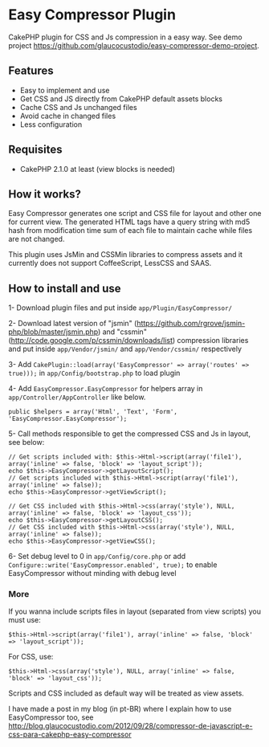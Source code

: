 # Easy Compressor Plugin 

CakePHP plugin for CSS and Js compression in a easy way. See demo project https://github.com/glaucocustodio/easy-compressor-demo-project.


## Features

- Easy to implement and use
- Get CSS and JS directly from CakePHP default assets blocks
- Cache CSS and Js unchanged files
- Avoid cache in changed files
- Less configuration


## Requisites

- CakePHP 2.1.0 at least (view blocks is needed)


## How it works?

Easy Compressor generates one script and CSS file for layout and other one for current view. The generated HTML tags have a query string with md5 hash from modification time sum of each file to maintain cache while files are not changed.

This plugin uses JsMin and CSSMin libraries to compress assets and it currently does not support CoffeeScript, LessCSS and SAAS.


## How to install and use

1- Download plugin files and put inside `app/Plugin/EasyCompressor/`

2- Download latest version of "jsmin" (https://github.com/rgrove/jsmin-php/blob/master/jsmin.php) and "cssmin" (http://code.google.com/p/cssmin/downloads/list) compression libraries and put inside `app/Vendor/jsmin/` and `app/Vendor/cssmin/` respectively

3- Add `CakePlugin::load(array('EasyCompressor' => array('routes' => true)));` in `app/Config/bootstrap.php` to load plugin

4- Add `EasyCompressor.EasyCompressor` for helpers array in `app/Controller/AppController` like below.

	public $helpers = array('Html', 'Text', 'Form', 'EasyCompressor.EasyCompressor');

5- Call methods responsible to get the compressed CSS and Js in layout, see below:

	// Get scripts included with: $this->Html->script(array('file1'), array('inline' => false, 'block' => 'layout_script'));
	echo $this->EasyCompressor->getLayoutScript();
	// Get scripts included with $this->Html->script(array('file1'), array('inline' => false));
	echo $this->EasyCompressor->getViewScript();

	// Get CSS included with $this->Html->css(array('style'), NULL, array('inline' => false, 'block' => 'layout_css'));
	echo $this->EasyCompressor->getLayoutCSS();
	// Get CSS included with $this->Html->css(array('style'), NULL, array('inline' => false));
	echo $this->EasyCompressor->getViewCSS();

6- Set debug level to 0 in `app/Config/core.php` or add `Configure::write('EasyCompressor.enabled', true);` to enable EasyCompressor without minding with debug level


### More

If you wanna include scripts files in layout (separated from view scripts) you must use:

	$this->Html->script(array('file1'), array('inline' => false, 'block' => 'layout_script'));

For CSS, use:

	$this->Html->css(array('style'), NULL, array('inline' => false, 'block' => 'layout_css'));


Scripts and CSS included as default way will be treated as view assets.

I have made a post in my blog (in pt-BR) where I explain how to use EasyCompressor too, see http://blog.glaucocustodio.com/2012/09/28/compressor-de-javascript-e-css-para-cakephp-easy-compressor
